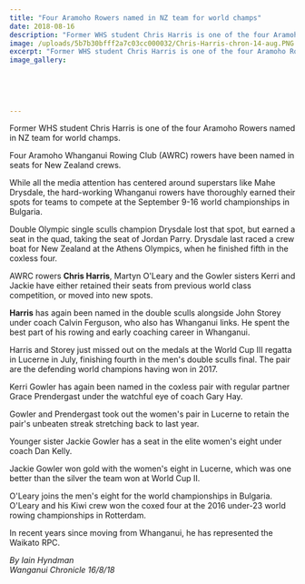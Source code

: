 ```yaml
---
title: "Four Aramoho Rowers named in NZ team for world champs"
date: 2018-08-16
description: "Former WHS student Chris Harris is one of the four Aramoho Rowers named in NZ team for world champs..."
image: /uploads/5b7b30bfff2a7c03cc000032/Chris-Harris-chron-14-aug.PNG
excerpt: "Former WHS student Chris Harris is one of the four Aramoho Rowers named in NZ team for world champs."
image_gallery:
    
    
    
    
    
---
```


<p class="element element-paragraph">Former WHS student Chris Harris is one of the four Aramoho Rowers named in NZ team for world champs.</p>
<p class="element element-paragraph">Four Aramoho Whanganui Rowing Club (AWRC) rowers have been named in seats for New Zealand crews.</p>
<p class="element element-paragraph">While all the media attention has centered around superstars like Mahe Drysdale, the hard-working Whanganui rowers have thoroughly earned their spots for teams to compete at the September 9-16 world championships in Bulgaria.</p>
<p class="element element-paragraph">Double Olympic single sculls champion Drysdale lost that spot, but earned a seat in the quad, taking the seat of Jordan Parry. Drysdale last raced a crew boat for New Zealand at the Athens Olympics, when he finished fifth in the coxless four.</p>
<p class="element element-paragraph">AWRC rowers <strong>Chris Harris</strong>, Martyn O'Leary and the Gowler sisters Kerri and Jackie have either retained their seats from previous world class competition, or moved into new spots.</p>
<p class="element element-paragraph"><strong>Harris</strong> has again been named in the double sculls alongside John Storey under coach Calvin Ferguson, who also has Whanganui links. He spent the best part of his rowing and early coaching career in Whanganui.</p>
<p class="element element-paragraph">Harris and Storey just missed out on the medals at the World Cup III regatta in Lucerne in July, finishing fourth in the men's double sculls final. The pair are the defending world champions having won in 2017.</p>
<p class="element element-paragraph">Kerri Gowler has again been named in the coxless pair with regular partner Grace Prendergast under the watchful eye of coach Gary Hay.</p>
<p class="element element-paragraph">Gowler and Prendergast took out the women's pair in Lucerne to retain the pair's unbeaten streak stretching back to last year.</p>
<p class="element element-paragraph">Younger sister Jackie Gowler has a seat in the elite women's eight under coach Dan Kelly.</p>
<p class="element element-paragraph">Jackie Gowler won gold with the women's eight in Lucerne, which was one better than the silver the team won at World Cup II.</p>
<p class="element element-paragraph">O'Leary joins the men's eight for the world championships in Bulgaria. O'Leary and his Kiwi crew won the coxed four at the 2016 under-23 world rowing championships in Rotterdam.</p>
<p class="element element-paragraph">In recent years since moving from Whanganui, he has represented the Waikato RPC.</p>
<p class="element element-paragraph"><em>By Iain Hyndman</em><br /><em>Wanganui Chronicle 16/8/18</em></p>

